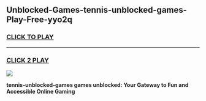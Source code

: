 
## Unblocked-Games-tennis-unblocked-games-Play-Free-yyo2q
<h3>
<a href="https://premium76.site?title=tennis-unblocked-games&ref=22A">CLICK TO PLAY</a></h3>
<hr>

<h3>
<a href="https://premium76.site?title=tennis-unblocked-games&ref=22A">CLICK 2 PLAY</a>
  
</h3>

<a href="https://premium76.site?title=tennis-unblocked-games&ref=22A"><img src="https://clearcache.store/games.png"></a>


**tennis-unblocked-games games unblocked: Your Gateway to Fun and Accessible Online Gaming**
